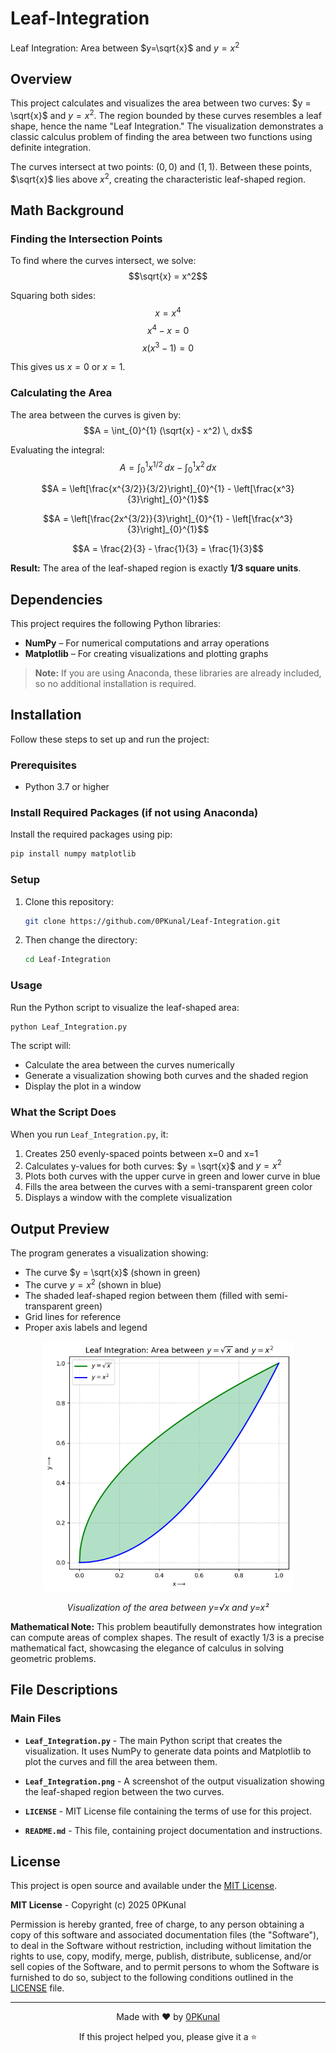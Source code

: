 # Leaf-Integration

Leaf Integration: Area between $y=\sqrt{x}$ and $y=x^2$

## Overview

This project calculates and visualizes the area between two curves: $y = \sqrt{x}$ and $y = x^2$. The region bounded by these curves resembles a leaf shape, hence the name "Leaf Integration." The visualization demonstrates a classic calculus problem of finding the area between two functions using definite integration.

The curves intersect at two points: $(0, 0)$ and $(1, 1)$. Between these points, $\sqrt{x}$ lies above $x^2$, creating the characteristic leaf-shaped region.

## Math Background

### Finding the Intersection Points

To find where the curves intersect, we solve:
$$\sqrt{x} = x^2$$

Squaring both sides:
$$x = x^4$$
$$x^4 - x = 0$$
$$x(x^3 - 1) = 0$$

This gives us $x = 0$ or $x = 1$.

### Calculating the Area

The area between the curves is given by:
$$A = \int_{0}^{1} (\sqrt{x} - x^2) \, dx$$

Evaluating the integral:
$$A = \int_{0}^{1} x^{1/2} \, dx - \int_{0}^{1} x^2 \, dx$$

$$A = \left[\frac{x^{3/2}}{3/2}\right]_{0}^{1} - \left[\frac{x^3}{3}\right]_{0}^{1}$$

$$A = \left[\frac{2x^{3/2}}{3}\right]_{0}^{1} - \left[\frac{x^3}{3}\right]_{0}^{1}$$

$$A = \frac{2}{3} - \frac{1}{3} = \frac{1}{3}$$

**Result:** The area of the leaf-shaped region is exactly **1/3 square units**.

## Dependencies

This project requires the following Python libraries:

- **NumPy** – For numerical computations and array operations  
- **Matplotlib** – For creating visualizations and plotting graphs  

> **Note:** If you are using Anaconda, these libraries are already included, so no additional installation is required.


## Installation

Follow these steps to set up and run the project:

### Prerequisites
- Python 3.7 or higher

### Install Required Packages (if not using Anaconda)

Install the required packages using pip:
```bash
pip install numpy matplotlib
```

### Setup

1. Clone this repository:
   ```bash
   git clone https://github.com/0PKunal/Leaf-Integration.git
   ```

2. Then change the directory:
   ```bash
   cd Leaf-Integration
   ```

### Usage

Run the Python script to visualize the leaf-shaped area:

```bash
python Leaf_Integration.py
```

The script will:
- Calculate the area between the curves numerically
- Generate a visualization showing both curves and the shaded region
- Display the plot in a window

### What the Script Does

When you run `Leaf_Integration.py`, it:
1. Creates 250 evenly-spaced points between x=0 and x=1
2. Calculates y-values for both curves: $y = \sqrt{x}$ and $y = x^2$
3. Plots both curves with the upper curve in green and lower curve in blue
4. Fills the area between the curves with a semi-transparent green color
5. Displays a window with the complete visualization

## Output Preview

The program generates a visualization showing:
- The curve $y = \sqrt{x}$ (shown in green)
- The curve $y = x^2$ (shown in blue)
- The shaded leaf-shaped region between them (filled with semi-transparent green)
- Grid lines for reference
- Proper axis labels and legend

<p align="center">
  <img src="Leaf_Integration.png" alt="Leaf Integration" width="400">
</p>

<p align="center">
  <em>Visualization of the area between y=√x and y=x²</em>
</p>

**Mathematical Note:** This problem beautifully demonstrates how integration can compute areas of complex shapes. The result of exactly 1/3 is a precise mathematical fact, showcasing the elegance of calculus in solving geometric problems.

## File Descriptions

### Main Files

- **`Leaf_Integration.py`** - The main Python script that creates the visualization. It uses NumPy to generate data points and Matplotlib to plot the curves and fill the area between them.

- **`Leaf_Integration.png`** - A screenshot of the output visualization showing the leaf-shaped region between the two curves.

- **`LICENSE`** - MIT License file containing the terms of use for this project.

- **`README.md`** - This file, containing project documentation and instructions.

## License

This project is open source and available under the [MIT License](LICENSE).

**MIT License** - Copyright (c) 2025 0PKunal

Permission is hereby granted, free of charge, to any person obtaining a copy of this software and associated documentation files (the "Software"), to deal in the Software without restriction, including without limitation the rights to use, copy, modify, merge, publish, distribute, sublicense, and/or sell copies of the Software, and to permit persons to whom the Software is furnished to do so, subject to the following conditions outlined in the [LICENSE](LICENSE) file.

---
<div align="center">
  <p>Made with ❤️ by <a href="https://github.com/0PKunal">0PKunal</a></p>
  <p>If this project helped you, please give it a ⭐️</p>
</div>

